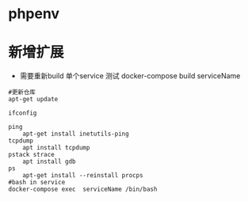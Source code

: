 # phpenv
# 新增扩展
   - 需要重新build 单个service 测试 docker-compose build serviceName

```shell
#更新仓库
apt-get update 

ifconfig 

ping 
    apt-get install inetutils-ping
tcpdump 
    apt install tcpdump
pstack strace 
    apt install gdb
ps
    apt-get install --reinstall procps
#bash in service     
docker-compose exec  serviceName /bin/bash

```
